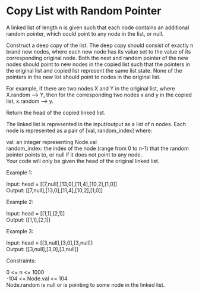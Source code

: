 # Copy List with Random Pointer

A linked list of length n is given such that each node contains an additional random pointer, which could point to any node in the list, or null.

Construct a deep copy of the list. The deep copy should consist of exactly n brand new nodes, where each new node has its value set to the value of its corresponding original node. Both the next and random pointer of the new nodes should point to new nodes in the copied list such that the pointers in the original list and copied list represent the same list state. None of the pointers in the new list should point to nodes in the original list.

For example, if there are two nodes X and Y in the original list, where X.random --> Y, then for the corresponding two nodes x and y in the copied list, x.random --> y.

Return the head of the copied linked list.

The linked list is represented in the input/output as a list of n nodes. Each node is represented as a pair of [val, random_index] where:

val: an integer representing Node.val\
random_index: the index of the node (range from 0 to n-1) that the random pointer points to, or null if it does not point to any node.\
Your code will only be given the head of the original linked list.

Example 1:

Input: head = [[7,null],[13,0],[11,4],[10,2],[1,0]]\
Output: [[7,null],[13,0],[11,4],[10,2],[1,0]]

Example 2:

Input: head = [[1,1],[2,1]]\
Output: [[1,1],[2,1]]

Example 3:

Input: head = [[3,null],[3,0],[3,null]]\
Output: [[3,null],[3,0],[3,null]]

Constraints:

0 <= n <= 1000\
-104 <= Node.val <= 104\
Node.random is null or is pointing to some node in the linked list.